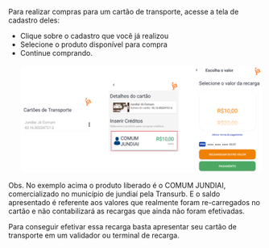 Para realizar compras para um cartão de transporte, acesse a tela de cadastro deles:

- Clique sobre o cadastro que você já realizou
- Selecione o produto disponível para compra
- Continue comprando. <br><Br>
![image.png](/.attachments/image-d8c8b88e-c8e8-4877-b977-5a438caa2817.png)

Obs. No exemplo acima o produto liberado é o COMUM JUNDIAI, comercializado no município de jundiaí pela Transurb. E o saldo apresentado é referente aos valores que realmente foram  re-carregados no cartão e não contabilizará as recargas que ainda não foram efetivadas.

Para conseguir efetivar essa recarga basta apresentar seu cartão de transporte em um validador ou terminal de recarga.


